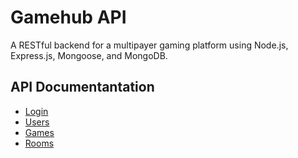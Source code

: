 # Gamehub API

A RESTful backend for a multipayer gaming platform using Node.js, Express.js,
Mongoose, and MongoDB.


## API Documentantation
- [Login](docs/login.md)
- [Users](docs/users.md)
- [Games](docs/games.md)
- [Rooms](docs/rooms.md)